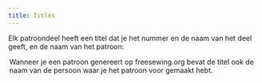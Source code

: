 ```yaml
---
title: Titles
---
```


Elk patroondeel heeft een titel dat je het nummer en de naam van het deel geeft, en de naam van het patroon:  
<Legend part="title" caption="Example of a title" >

<Note>
Wanneer je een patroon genereert op freesewing.org bevat de titel ook de naam van de persoon waar je het patroon voor gemaakt hebt.
</Note>
